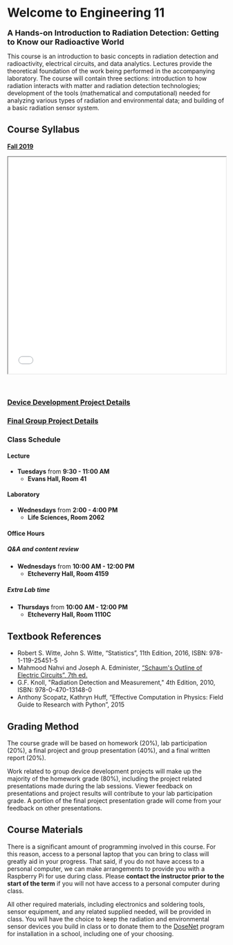 # Welcome to Engineering 11
**<font size="+1"> A Hands-on Introduction to Radiation Detection: Getting to Know our Radioactive World</font>**

This course is an introduction to basic concepts in radiation detection and radioactivity, electrical circuits, and data analytics. Lectures provide the theoretical foundation of the work being performed in the accompanying laboratory. The course will contain three sections: introduction to how radiation interacts with matter and radiation detection technologies; development of the tools (mathematical and computational) needed for analyzing various types of radiation and environmental data; and building of a basic radiation sensor system.

## Course Syllabus

[**Fall 2019**](syllabus_2019.html)
<iframe src="syllabus_2019.html" width="100%" height="500px">
</iframe>

&nbsp;

### [Device Development Project Details](device_project_details.html)

### [Final Group Project Details](final_project_details.html)

### Class Schedule
#### Lecture
* **Tuesdays** from **9:30 - 11:00 AM**  
  * **Evans Hall, Room 41**

#### Laboratory
* **Wednesdays** from **2:00 - 4:00 PM**  
  * **Life Sciences, Room 2062**  

#### Office Hours
##### Q&A and content review
* **Wednesdays** from **10:00 AM - 12:00 PM**  
  * **Etcheverry Hall, Room 4159**  

##### Extra Lab time
* **Thursdays** from **10:00 AM - 12:00 PM**  
  * **Etcheverry Hall, Room 1110C**  

## Textbook References
- Robert S. Witte, John S. Witte, “Statistics”, 11th Edition, 2016, ISBN: 978-1-119-25451-5
- Mahmood Nahvi and Joseph A. Edminister, [“Schaum's Outline of Electric Circuits”, 7th ed.](https://www.accessengineeringlibrary.com/browse/schaums-outline-of-electric-circuits-seventh-edition)
- G.F. Knoll, "Radiation Detection and Measurement," 4th Edition, 2010, ISBN: 978-0-470-13148-0
- Anthony Scopatz, Kathryn Huff, “Effective Computation in Physics: Field Guide to Research with Python”, 2015

## Grading Method

The course grade will be based on homework (20%), lab participation (20%), a final project and group presentation (40%), and a final written report (20%).

Work related to group device development projects will make up the majority of the homework grade (80%), including the project related presentations made during the lab sessions. Viewer feedback on presentations and project results will contribute to your lab participation grade. A portion of the final project presentation grade will come from your feedback on other presentations.

## Course Materials

There is a significant amount of programming involved in this course. For this reason, access to a personal laptop that you can bring to class will greatly aid in your progress. That said, if you do not have access to a personal computer, we can make arrangements to provide you with a Raspberry Pi for use during class. Please **contact the instructor prior to the start of the term** if you will not have access to a personal computer during class. 

All other required materials, including electronics and soldering tools, sensor equipment, and any related supplied needed, will be provided in class. You will have the choice to keep the radiation and environmental sensor devices you build in class or to donate them to the [DoseNet](https://radwatch.berkeley.edu/dosenet/map) program for installation in a school, including one of your choosing.


